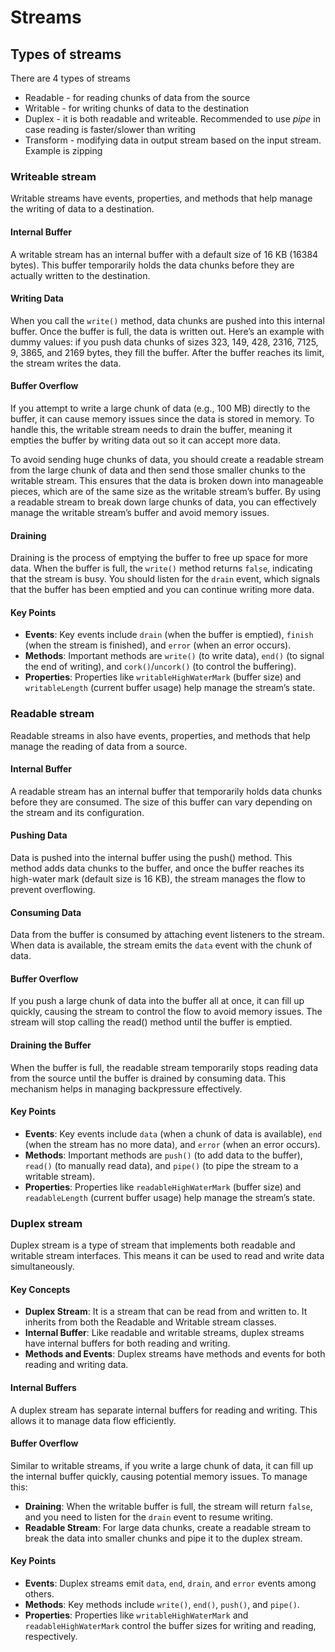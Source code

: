 # Streams

## Types of streams

There are 4 types of streams

- Readable - for reading chunks of data from the source
- Writable - for writing chunks of data to the destination
- Duplex - it is both readable and writeable. Recommended to use _pipe_ in case reading is faster/slower than writing
- Transform - modifying data in output stream based on the input stream. Example is zipping

### Writeable stream

Writable streams have events, properties, and methods that help manage the writing of data to a destination.

#### Internal Buffer

A writable stream has an internal buffer with a default size of 16 KB (16384 bytes). This buffer temporarily holds the data chunks before they are actually written to the destination.

#### Writing Data

When you call the `write()` method, data chunks are pushed into this internal buffer. Once the buffer is full, the data is written out. Here’s an example with dummy values: if you push data chunks of sizes 323, 149, 428, 2316, 7125, 9, 3865, and 2169 bytes, they fill the buffer. After the buffer reaches its limit, the stream writes the data.

#### Buffer Overflow

If you attempt to write a large chunk of data (e.g., 100 MB) directly to the buffer, it can cause memory issues since the data is stored in memory. To handle this, the writable stream needs to drain the buffer, meaning it empties the buffer by writing data out so it can accept more data.

To avoid sending huge chunks of data, you should create a readable stream from the large chunk of data and then send those smaller chunks to the writable stream. This ensures that the data is broken down into manageable pieces, which are of the same size as the writable stream’s buffer. By using a readable stream to break down large chunks of data, you can effectively manage the writable stream’s buffer and avoid memory issues.

#### Draining

Draining is the process of emptying the buffer to free up space for more data. When the buffer is full, the `write()` method returns `false`, indicating that the stream is busy. You should listen for the `drain` event, which signals that the buffer has been emptied and you can continue writing more data.

#### Key Points

- **Events**: Key events include `drain` (when the buffer is emptied), `finish` (when the stream is finished), and `error` (when an error occurs).
- **Methods**: Important methods are `write()` (to write data), `end()` (to signal the end of writing), and `cork()`/`uncork()` (to control the buffering).
- **Properties**: Properties like `writableHighWaterMark` (buffer size) and `writableLength` (current buffer usage) help manage the stream’s state.

### Readable stream

Readable streams in also have events, properties, and methods that help manage the reading of data from a source.

#### Internal Buffer

A readable stream has an internal buffer that temporarily holds data chunks before they are consumed. The size of this buffer can vary depending on the stream and its configuration.

#### Pushing Data

Data is pushed into the internal buffer using the push() method. This method adds data chunks to the buffer, and once the buffer reaches its high-water mark (default size is 16 KB), the stream manages the flow to prevent overflowing.

#### Consuming Data

Data from the buffer is consumed by attaching event listeners to the stream. When data is available, the stream emits the `data` event with the chunk of data.

#### Buffer Overflow

If you push a large chunk of data into the buffer all at once, it can fill up quickly, causing the stream to control the flow to avoid memory issues. The stream will stop calling the read() method until the buffer is emptied.

#### Draining the Buffer

When the buffer is full, the readable stream temporarily stops reading data from the source until the buffer is drained by consuming data. This mechanism helps in managing backpressure effectively.

#### Key Points

- **Events**: Key events include `data` (when a chunk of data is available), `end` (when the stream has no more data), and `error` (when an error occurs).
- **Methods**: Important methods are `push()` (to add data to the buffer), `read()` (to manually read data), and `pipe()` (to pipe the stream to a writable stream).
- **Properties**: Properties like `readableHighWaterMark` (buffer size) and `readableLength` (current buffer usage) help manage the stream’s state.

### Duplex stream

Duplex stream is a type of stream that implements both readable and writable stream interfaces. This means it can be used to read and write data simultaneously.

#### Key Concepts

- **Duplex Stream**: It is a stream that can be read from and written to. It inherits from both the Readable and Writable stream classes.
- **Internal Buffer**: Like readable and writable streams, duplex streams have internal buffers for both reading and writing.
- **Methods and Events**: Duplex streams have methods and events for both reading and writing data.

#### Internal Buffers

A duplex stream has separate internal buffers for reading and writing. This allows it to manage data flow efficiently.

#### Buffer Overflow

Similar to writable streams, if you write a large chunk of data, it can fill up the internal buffer quickly, causing potential memory issues. To manage this:

- **Draining**: When the writable buffer is full, the stream will return `false`, and you need to listen for the `drain` event to resume writing.
- **Readable Stream**: For large data chunks, create a readable stream to break the data into smaller chunks and pipe it to the duplex stream.

#### Key Points

- **Events**: Duplex streams emit `data`, `end`, `drain`, and `error` events among others.
- **Methods**: Key methods include `write()`, `end()`, `push()`, and `pipe()`.
- **Properties**: Properties like `writableHighWaterMark` and `readableHighWaterMark` control the buffer sizes for writing and reading, respectively.
